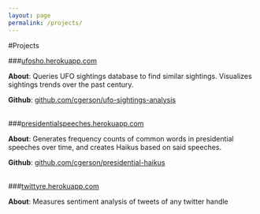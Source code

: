 ```yaml
---
layout: page
permalink: /projects/
---
```


#Projects

###<a href = "http://ufosho.herokuapp.com/" target="_blank">ufosho.herokuapp.com</a>

<b>About</b>: Queries UFO sightings database to find similar sightings. Visualizes sightings trends over the past century.

<b>Github</b>: <a href = "https://github.com/cgerson/ufo-sightings-analysis" target="_blank">github.com/cgerson/ufo-sightings-analysis</a>
<br><br>

###<a href = "http://presidentialspeeches.herokuapp.com/" target="_blank">presidentialspeeches.herokuapp.com</a>

<b>About</b>: Generates frequency counts of common words in presidential speeches over time, and creates Haikus based on said speeches.

<b>Github</b>: <a href = "https://github.com/cgerson/presidential-haikus" target="_blank">github.com/cgerson/presidential-haikus</a>
<br><br>

###<a href = "http://twittyre.herokuapp.com/" target="_blank">twittyre.herokuapp.com</a>

<b>About</b>: Measures sentiment analysis of tweets of any twitter handle